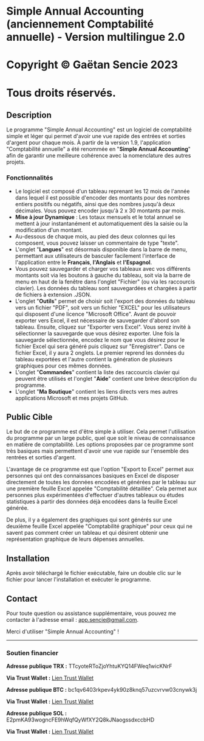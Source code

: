 # Simple Annual Accounting (anciennement Comptabilité annuelle) - Version multilingue 2.0

# Copyright © Gaëtan Sencie 2023
# Tous droits réservés.

## Description

Le programme "Simple Annual Accounting" est un logiciel de comptabilité simple et léger qui permet d'avoir une vue rapide des entrées et sorties d'argent pour chaque mois.
À partir de la version 1.9, l'application "Comptabilité annuelle" a été renommée en "**Simple Annual Accounting**" afin de garantir une meilleure cohérence avec la nomenclature des autres projets.

### Fonctionnalités

* Le logiciel est composé d'un tableau reprenant les 12 mois de l'année dans lequel il est possible d'encoder des montants pour des nombres entiers positifs ou négatifs, ainsi que des nombres jusqu'à deux décimales. Vous pouvez encoder jusqu'à 2 x 30 montants par mois.
* **Mise à jour Dynamique** : Les totaux mensuels et le total annuel se mettent à jour instantanément et automatiquement dès la saisie ou la modification d'un montant.
* Au-dessous de chaque mois, au pied des deux colonnes qui les composent, vous pouvez laisser un commentaire de type "texte".
* L'onglet "**Langues**" est désormais disponible dans la barre de menu, permettant aux utilisateurs de basculer facilement l'interface de l'application entre le **Français**, **l'Anglais** et **l'Espagnol**.
* Vous pouvez sauvegarder et charger vos tableaux avec vos différents montants soit via les boutons à gauche du tableau, soit via la barre de menu en haut de la fenêtre dans l'onglet "Fichier" (ou via les raccourcis clavier). Les données du tableau sont sauvegardées et chargées à partir de fichiers à extension .JSON.
* L'onglet "**Outils**" permet de choisir soit l'export des données du tableau vers un fichier "PDF", soit vers un fichier "EXCEL" pour les utilisateurs qui disposent d'une licence "Microsoft Office". Avant de pouvoir exporter vers Excel, il est nécessaire de sauvegarder d'abord son tableau. Ensuite, cliquez sur "Exporter vers Excel". Vous serez invité à sélectionner la sauvegarde que vous désirez exporter. Une fois la sauvegarde sélectionnée, encodez le nom que vous désirez pour le fichier Excel qui sera généré puis cliquez sur "Enregistrer". Dans ce fichier Excel, il y aura 2 onglets. Le premier reprend les données du tableau exportées et l'autre contient la génération de plusieurs graphiques pour ces mêmes données.
* L'onglet "**Commandes**" contient la liste des raccourcis clavier qui peuvent être utilisés et l'onglet "**Aide**" contient une brève description du programme.
* L'onglet "**Ma Boutique**" contient les liens directs vers mes autres applications Microsoft et mes projets GitHub.


## Public Cible

Le but de ce programme est d'être simple à utiliser. Cela permet l'utilisation du programme par un large public, quel que soit le niveau de connaissance en matière de comptabilité. Les options proposées par ce programme sont très basiques mais permettent d'avoir une vue rapide sur l'ensemble des rentrées et sorties d'argent.

L'avantage de ce programme est que l'option "Export to Excel" permet aux personnes qui ont des connaissances basiques en Excel de disposer directement de toutes les données encodées et générées par le tableau sur une première feuille Excel appelée "Comptabilité détaillée". Cela permet aux personnes plus expérimentées d'effectuer d'autres tableaux ou études statistiques à partir des données déjà encodées dans la feuille Excel générée.

De plus, il y a également des graphiques qui sont générés sur une deuxième feuille Excel appelée "Comptabilité graphique" pour ceux qui ne savent pas comment créer un tableau et qui désirent obtenir une représentation graphique de leurs dépenses annuelles.

## Installation

Après avoir téléchargé le fichier exécutable, faire un double clic sur le fichier pour lancer l'installation et exécuter le programme. 


## Contact

Pour toute question ou assistance supplémentaire, vous pouvez me contacter à l'adresse email : app.sencie@gmail.com.

Merci d'utiliser "Simple Annual Accounting" !

---

### Soutien financier

**Adresse publique TRX :** TTcyoteRToZjoYhtuKYQ14FWeq1wicKNrF

**Via Trust Wallet :** [Lien Trust Wallet](https://link.trustwallet.com/send?coin=195&address=TTcyoteRToZjoYhtuKYQ14FWeq1wicKNrF)

**Adresse publique BTC :** bc1qv6403rkpev4yk90z8knq57uzcvrvw03cnywk3j

**Via Trust Wallet :** [Lien Trust Wallet](https://link.trustwallet.com/send?coin=0&address=bc1qv6403rkpev4yk90z8knq57uzcvrvw03cnywk3j)

**Adresse publique SOL :** E2pmKA93wogncFE9hWqfQyWfXY2Q8kJNaogssdxccbHD

**Via Trust Wallet :** [Lien Trust Wallet](https://link.trustwallet.com/send?coin=501&address=E2pmKA93wogncFE9hWqfQyWfXY2Q8kJNaogssdxccbHD)

